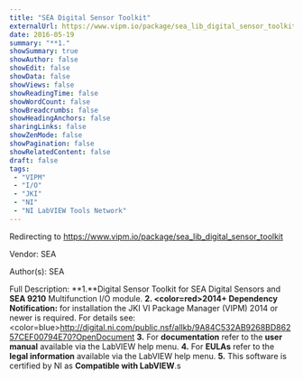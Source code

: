 ```yaml
---
title: "SEA Digital Sensor Toolkit"
externalUrl: https://www.vipm.io/package/sea_lib_digital_sensor_toolkit
date: 2016-05-19
summary: "**1."
showSummary: true
showAuthor: false
showEdit: false
showData: false
showViews: false
showReadingTime: false
showWordCount: false
showBreadcrumbs: false
showHeadingAnchors: false
sharingLinks: false
showZenMode: false
showPagination: false
showRelatedContent: false
draft: false
tags:
 - "VIPM"
 - "I/O"
 - "JKI"
 - "NI"
 - "NI LabVIEW Tools Network"
---
```


Redirecting to https://www.vipm.io/package/sea_lib_digital_sensor_toolkit

Vendor: SEA

Author(s): SEA
 
Full Description:
**1.**Digital Sensor Toolkit for SEA Digital Sensors and **SEA 9210** Multifunction I/O module.
**2. <color=red>2014+ Dependency Notification:</color>** for installation the JKI VI Package Manager (VIPM) 2014 or newer is required. For details see:
<color=blue>http://digital.ni.com/public.nsf/allkb/9A84C532AB9268BD86257CEF00794E70?OpenDocument</color>
**3.** For **documentation** refer to the **user manual** available via the LabVIEW help menu.
**4.** For **EULAs** refer to the **legal information** available via the LabVIEW help menu.
**5.** This software is certified by NI as **Compatible with LabVIEW**.s